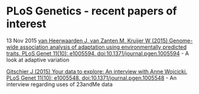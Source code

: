 # PLoS Genetics - recent papers of interest

13 Nov 2015
[van Heerwaarden J, van Zanten M, Kruijer W (2015) Genome-wide association analysis of adaptation using environmentally predicted traits. PLoS Genet 11(10): e1005594. doi:10.1371/journal.pgen.1005594](http://journals.plos.org/plosgenetics/article?id=10.1371/journal.pgen.1005594)
    - A look at adaptive variation 

[Gitschier J (2015) Your data to explore: An interview with Anne Wojcicki. PLoS Genet 11(10): e1005548. doi:10.1371/journal.pgen.1005548](http://journals.plos.org/plosgenetics/article?id=10.1371/journal.pgen.1005548)
    - An interview regarding uses of 23andMe data

